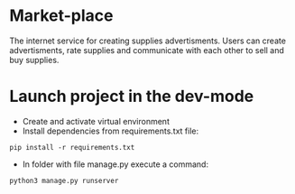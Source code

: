 # Market-place
The internet service for creating supplies advertisments. Users can create advertisments, rate supplies and communicate with each other to sell and buy supplies.

# Launch project in the dev-mode
- Create and activate virtual environment
- Install dependencies from requirements.txt file:
```
pip install -r requirements.txt
```
- In folder with file manage.py execute a command:
```
python3 manage.py runserver
```
